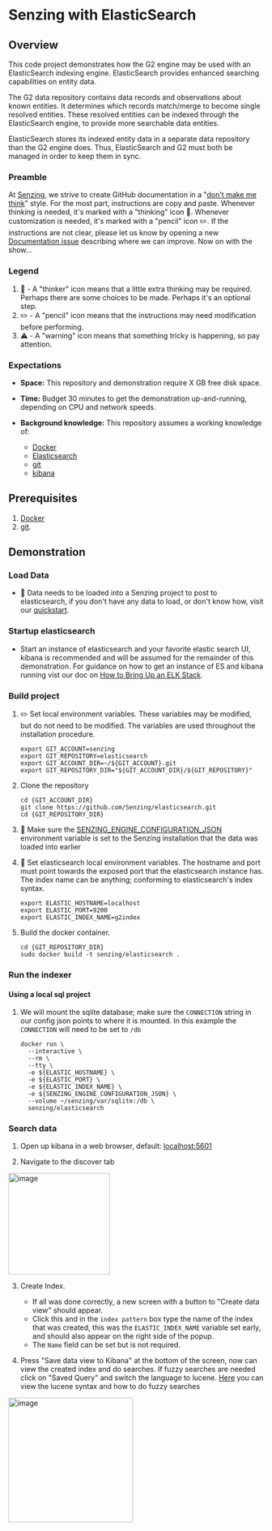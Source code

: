 # Senzing with ElasticSearch

## Overview

This code project demonstrates how the G2 engine may be used with an ElasticSearch indexing engine.  ElasticSearch provides enhanced searching capabilities on entity data.

The G2 data repository contains data records and observations about known entities.  It determines which records match/merge to become single resolved entities.  These resolved entities can be indexed through the ElasticSearch engine, to provide more searchable data entities.

ElasticSearch stores its indexed entity data in a separate data repository than the G2 engine does.  Thus, ElasticSearch and G2 must both be managed in order to keep them in sync.

### Preamble

At [Senzing](http://senzing.com),
we strive to create GitHub documentation in a
"[don't make me think](https://github.com/Senzing/knowledge-base/blob/main/WHATIS/dont-make-me-think.md)" style.
For the most part, instructions are copy and paste.
Whenever thinking is needed, it's marked with a "thinking" icon :thinking:.
Whenever customization is needed, it's marked with a "pencil" icon :pencil2:.
If the instructions are not clear, please let us know by opening a new
[Documentation issue](https://github.com/Senzing/template-python/issues/new?template=documentation_request.md)
describing where we can improve.   Now on with the show...

### Legend

1. :thinking: - A "thinker" icon means that a little extra thinking may be required.
   Perhaps there are some choices to be made.
   Perhaps it's an optional step.
1. :pencil2: - A "pencil" icon means that the instructions may need modification before performing.
1. :warning: - A "warning" icon means that something tricky is happening, so pay attention.

### Expectations

- **Space:** This repository and demonstration require X GB free disk space.
- **Time:** Budget 30 minutes to get the demonstration up-and-running, depending on CPU and network speeds.
- **Background knowledge:** This repository assumes a working knowledge of:

  - [Docker](https://github.com/Senzing/knowledge-base/blob/main/WHATIS/docker.md)
  - [Elasticsearch](https://www.elastic.co/guide/en/elasticsearch/reference/current/install-elasticsearch.html)
  - [git](https://github.com/Senzing/knowledge-base/blob/main/WHATIS/git.md)
  - [kibana](https://www.elastic.co/guide/en/kibana/current/install.html)
## Prerequisites

1. [Docker](https://github.com/Senzing/knowledge-base/blob/main/WHATIS/docker.md)
1. [git](https://github.com/Senzing/knowledge-base/blob/main/WHATIS/git.md).

## Demonstration

### Load Data
- 🤔 Data needs to be loaded into a Senzing project to post to elasticsearch, if you don't have any data to load, or don't know how, visit our [quickstart](https://senzing.zendesk.com/hc/en-us/articles/115002408867-Quickstart-Guide-).

### Startup elasticsearch

- Start an instance of elasticsearch and your favorite elastic search UI, kibana is recommended and will be assumed for the remainder of this demonstration. 
For guidance on how to get an instance of ES and kibana running vist our doc on [How to Bring Up an ELK Stack](https://github.com/Senzing/knowledge-base/blob/main/HOWTO/bring-up-ELK-stack.md).

### Build project

1. :pencil2: Set local environment variables.  These variables may be modified, but do not need to be modified.  The variables are used throughout the installation procedure.

    ```console
    export GIT_ACCOUNT=senzing
    export GIT_REPOSITORY=elasticsearch
    export GIT_ACCOUNT_DIR=~/${GIT_ACCOUNT}.git
    export GIT_REPOSITORY_DIR="${GIT_ACCOUNT_DIR}/${GIT_REPOSITORY}"
    ```
1. Clone the repository
    ```console
    cd {GIT_ACCOUNT_DIR}
    git clone https://github.com/Senzing/elasticsearch.git
    cd {GIT_REPOSITORY_DIR}
    ```
    
1. :thinking: Make sure the [SENZING_ENGINE_CONFIGURATION_JSON](https://github.com/Senzing/knowledge-base/blob/main/lists/environment-variables.md#senzing_engine_configuration_json) environment variable is set to the Senzing installation that the data was loaded into earlier

3. :thinking: Set elasticsearch local environment variables. The hostname and port must point towards the exposed port that the elasticsearch instance has. The index name can be anything; conforming to elasticsearch's index syntax.

    ```console
    export ELASTIC_HOSTNAME=localhost
    export ELASTIC_PORT=9200
    export ELASTIC_INDEX_NAME=g2index
    ```

1. Build the docker container.

   ```console
   cd {GIT_REPOSITORY_DIR}
   sudo docker build -t senzing/elasticsearch .
   ```

### Run the indexer

#### Using a local sql project

1. We will mount the sqlite database; make sure the `CONNECTION` string in our config json points to where it is mounted. In this example the `CONNECTION` will need to be set to `/db`

    ```console
    docker run \
      --interactive \
      --rm \
      --tty \
      -e ${ELASTIC_HOSTNAME} \
      -e ${ELASTIC_PORT} \
      -e ${ELASTIC_INDEX_NAME} \
      -e ${SENZING_ENGINE_CONFIGURATION_JSON} \
      --volume ~/senzing/var/sqlite:/db \
      senzing/elasticsearch
    ```
### Search data

1. Open up kibana in a web browser, default: [localhost:5601](http://localhost:5601)

2. Navigate to the discover tab 

<img width="200" alt="image" src="https://github.com/Senzing/elasticsearch/assets/49598357/b7663a5b-b940-4ca6-b3b6-dc0250a5f3ba">

3. Create Index.
   * If all was done correctly, a new screen with a button to "Create data view" should appear.
   * Click this and in the `index pattern` box type the name of the index that was created, this was the `ELASTIC_INDEX_NAME` variable set early, and should also appear on the right side of the popup.
   * The `Name` field can be set but is not required.

5. Press "Save data view to Kibana" at the bottom of the screen, now can view the created index and do searches. If fuzzy searches are needed click on "Saved Query" and switch the language to lucene. [Here](https://www.elastic.co/guide/en/elasticsearch/reference/8.8/query-dsl-query-string-query.html#query-string-fuzziness) you can view the lucene syntax and how to do fuzzy searches
<img width="246" alt="image" src="https://github.com/SamMacy/elasticsearch/assets/49598357/c77b8f8b-6877-4701-9677-511e5aafb81f">
